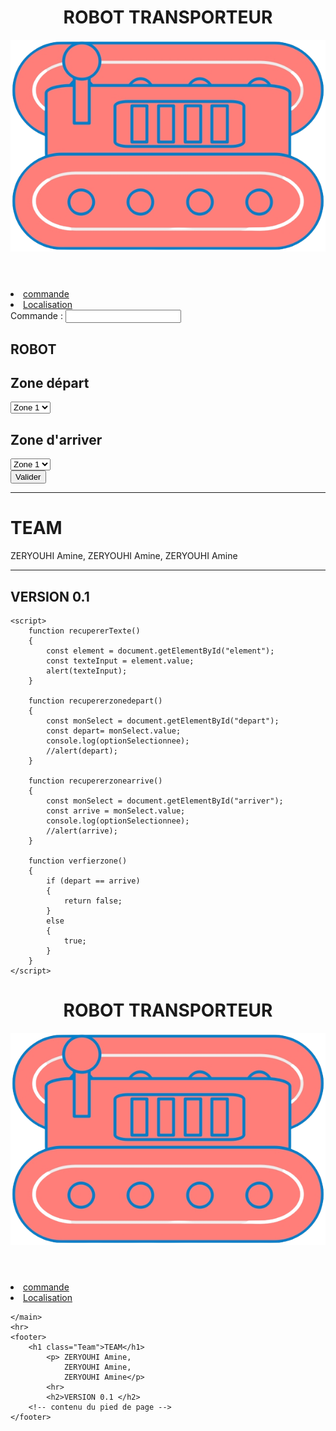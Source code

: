 <!DOCTYPE html>
<html>
<head>
	<meta charset="utf-8" />
	<title>ROBOT TRANSPORTEUR</title>
	<link rel="stylesheet" type="text/css" href="CSS/style.css">
    <link rel="shortcut icon" href="images/Logo__2_-removebg-preview.png" type="image/png">
</head>
<body>
	<header>
		<h1>ROBOT TRANSPORTEUR</h1>
		<img src="images/Logo__2_-removebg-preview.png" alt="Robot logo">
	</header>
	<main>
        <nav class="menu">
            <lu class = tâches>
                <li id = "commande">
                    <a href="Commande.html" class = "commandeIcon">commande</a>
                </li>
                <li id = "Localisation">
                    <a href="Localisation.html" class = "LocalisationIcon">Localisation</a>
                </li>
            </lu>
       </nav>
		<!-- c  -->
        <div class="commande">
            <div class = "top">
              <!--  <div id = "elements">
                    <label for="element" id = "CommandLable">Commande : </label>
                    <input type="text" id="element" name="element">
                </div>-->
                <form id = "elements">
                    <label for="element">Commande : </label>
                    <input type="text" id="element" name="element">
                </form>
                <div class="status">
                    <label for="status" id = "etat"><h2>ROBOT</h2></label>
                </div>
            </div>
            <div class = "Zones">
                <div class="Zonedepart">
                    <label for="zone"><h2>Zone départ</h2></label>
                    <form action="/action_page.php" method="get"></form>
                        <select id="depart" name="depart">
                            <option value="zone1">Zone 1</option>
                            <option value="zone2">Zone 2</option>
                            <option value="zone3">Zone 3</option>
                        </select>
                    </form>
                </div>
                <div class="Zonearriver">
                    <label for="zone"><h2>Zone d'arriver</h2></label>
                    <form action="/action_page.php" method="get"></form>
                        <select id="arriver" name="arrive">
                            <option value="zone1">Zone 1</option>
                            <option value="zone2">Zone 2</option>
                            <option value="zone3">Zone 3</option>
                        </select>
                    </form>
                </div>
            </div>
            <button type="button" id="Valdier" onclick="recupererTexte(), recupererzonearrive(), recupererzonedepart()">Valider</button>
        </div>
	</main>
    <hr>
	<footer>
        <h1 class="Team">TEAM</h1>
            <p> ZERYOUHI Amine,
                ZERYOUHI Amine, 
                ZERYOUHI Amine</p>
            <hr>
            <h2>VERSION 0.1 </h2>
		<!-- contenu du pied de page -->
	</footer>

    <script>
		function recupererTexte()
        {
			const element = document.getElementById("element");
			const texteInput = element.value;
			alert(texteInput);
		}

        function recupererzonedepart()
        {
            const monSelect = document.getElementById("depart");
            const depart= monSelect.value;
            console.log(optionSelectionnee);
            //alert(depart);
        }

        function recupererzonearrive()
        {
            const monSelect = document.getElementById("arriver");
            const arrive = monSelect.value;
            console.log(optionSelectionnee);
            //alert(arrive);
        }

        function verfierzone()
        {
            if (depart == arrive)
            {
                return false;
            }
            else
            {
                true;
            }
        }
	</script>

</body>
</html>

<!DOCTYPE html>
<html>
<head>
	<meta charset="utf-8" />
	<title>ROBOT TRANSPORTEUR</title>
	<link rel="stylesheet" type="text/css" href="CSS/style.css">
    <link rel="shortcut icon" href="images/Logo__2_-removebg-preview.png" type="image/png">
</head>
<body>
	<header>
		<h1>ROBOT TRANSPORTEUR</h1>
		<img src="images/Logo__2_-removebg-preview.png" alt="Robot logo">
	</header>
	<main>
        <nav class="menu">
            <lu class = tâches>
                <li id = "commande">
                    <a href="Commande.html" class = "commandeIcon">commande</a>
                </li>
                <li id = "Localisation">
                    <a href="Localisation.html" class = "LocalisationIcon">Localisation</a>
                </li>
            </lu>
       </nav>
		<!-- c  -->
        
	</main>
    <hr>
	<footer>
        <h1 class="Team">TEAM</h1>
            <p> ZERYOUHI Amine,
                ZERYOUHI Amine, 
                ZERYOUHI Amine</p>
            <hr>
            <h2>VERSION 0.1 </h2>
		<!-- contenu du pied de page -->
	</footer>

</body>
</html>



